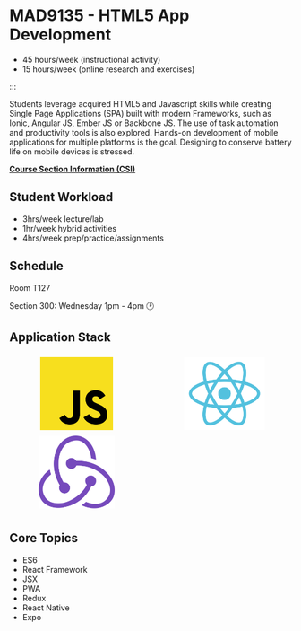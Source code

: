 # MAD9135 - HTML5 App Development

- 45 hours/week (instructional activity)
- 15 hours/week (online research and exercises)

:::

Students leverage acquired HTML5 and Javascript skills while creating Single Page Applications (SPA) built with modern Frameworks, such as Ionic, Angular JS, Ember JS or Backbone JS. The use of task automation and productivity tools is also explored. Hands-on development of mobile applications for multiple platforms is the goal. Designing to conserve battery life on mobile devices is stressed.

**[Course Section Information (CSI)](./course-section-information.md)**

## Student Workload

- 3hrs/week lecture/lab
- 1hr/week hybrid activities
- 4hrs/week prep/practice/assignments

## Schedule

Room T127

Section 300: Wednesday 1pm - 4pm :clock2:

## Application Stack

<section style="
  display: grid; 
  grid-template-columns: repeat( auto-fit, minmax(160px, 1fr) );
  grid-template-rows: 130px;
  grid-auto-rows: 130px;
  justify-items: center;
  align-items: center;
  grid-gap: 1.5rem;
  margin-bottom: 2rem;">

<img src="../assets/javascript.svg" alt="NodeJS" 
     style="width: 100%; height: auto; max-height: 130px; max-width: 160px;
            align-self: start; margin-top: .95rem;">

<img src="../assets/react.svg" alt="React" 
     style="width: 100%; height: auto; max-height: 130px; max-width: 160px;align-self: start; margin-top: .95rem;">
          
<img src="../assets/redux.svg" alt="Redux" 
     style="width: auto; height: 70%; max-height: 130px;
            align-self: end; margin-bottom: .8rem;">


</section>

## Core Topics

- ES6
- React Framework
- JSX
- PWA
- Redux
- React Native
- Expo
